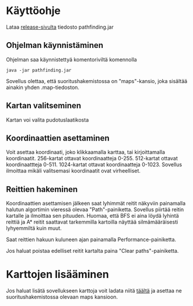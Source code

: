 # Käyttöohje

Lataa [release-sivulta](https://github.com/HiskiR/tiralabra/releases/tag/loppupalautus) tiedosto pathfinding.jar

## Ohjelman käynnistäminen

Ohjelman saa käynnistettyä komentoriviltä komennolla 
```
java -jar pathfinding.jar
```

Sovellus olettaa, että suoritushakemistossa on "maps"-kansio, joka sisältää ainakin yhden .map-tiedoston.

## Kartan valitseminen

Kartan voi valita pudotuslaatikosta

## Koordinaattien asettaminen

Voit asettaa koordinaati, joko klikkaamalla karttaa, tai kirjoittamalla koordinaatit. 
256-kartat ottavat koordinaatteja 0-255.
512-kartat ottavat koordinaattteja 0-511.
1024-kartat ottavat koordinaatteja 0-1023.
Sovellus ilmoittaa mikäli valitsemasi koordinaatit ovat virheelliset.

## Reittien hakeminen

Koordinaattien asettamisen jälkeen saat lyhimmät reitit näkyviin painamalla halutun algortimin vieressä olevaa "Path"-painiketta. Sovellus piirtää reitin kartalle ja ilmoittaa sen pituuden. Huomaa, että BFS ei aina löydä lyhintä reittiä ja A* reitit saattavat tarkemmilla kartoilla näyttää silmämääräisesti lyhyemmiltä kuin muut.

Saat reittien hakuun kuluneen ajan painamalla Performance-painiketta.

Jos haluat poistaa edelliset reitit kartalta paina "Clear paths"-painiketta.

# Karttojen lisääminen

Jos haluat lisätä sovellukseen karttoja voit ladata niitä [täältä](https://movingai.com/benchmarks/grids.html) ja asettaa ne suoritushakemistossa olevaan maps kansioon.

